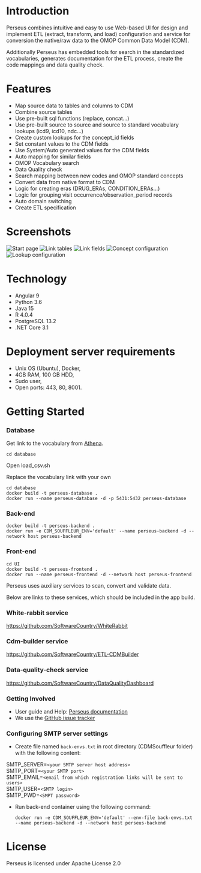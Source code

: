 Introduction
========
Perseus combines intuitive and easy to use Web-based UI for design and  implement ETL (extract, transform, and load) configuration and service for conversion the native/raw data to the OMOP Common Data Model (CDM).

Additionally Perseus has embedded tools for search in the standardized vocabularies, generates documentation for the ETL process, create the code mappings and data quality check.

Features
========
- Map source data to tables and columns to CDM
- Combine source tables
- Use pre-built sql functions (replace, concat…)
- Use pre-built source to source and source to standard vocabulary lookups (icd9, icd10, ndc…)
- Create custom lookups for the concept_id fields
- Set constant values to the CDM fields
- Use System/Auto generated values for the CDM fields
- Auto mapping for similar fields
- OMOP Vocabulary search
- Data Quality check
- Search mapping between new codes and OMOP standard concepts
- Convert data from native format to CDM
- Logic for creating eras (DRUG_ERAs, CONDITION_ERAs…)
- Logic for grouping visit occurrence/observation_period records
- Auto domain switching 
- Create ETL specification

Screenshots
===========
<img src="https://github.com/SoftwareCountry/CDMSouffleur/blob/master/images/start.PNG" alt="Start page" title="Start page" />
<img src="https://github.com/SoftwareCountry/CDMSouffleur/blob/master/images/link_tables2.PNG" alt="Link tables" title="Link tables" />
<img src="https://github.com/SoftwareCountry/CDMSouffleur/blob/master/images/link_fields.PNG" alt="Link fields" title="Link fields" />
<img src="https://github.com/SoftwareCountry/CDMSouffleur/blob/master/images/concept.PNG" alt="Concept configuration" title="Concept configuration" />
<img src="https://github.com/SoftwareCountry/CDMSouffleur/blob/master/images/lookup.PNG" alt="Lookup configuration" title="Lookup configuration" />

Technology
============
- Angular 9
- Python 3.6
- Java 15
- R 4.0.4
- PostgreSQL 13.2
- .NET Core 3.1

Deployment server requirements
===============

 - Unix OS (Ubuntu), Docker,
 - 4GB RAM, 100 GB HDD,
 - Sudo user,
 - Open ports: 443, 80, 8001.

Getting Started
===============

### Database

Get link to the vocabulary from [Athena](http://athena.ohdsi.org).

    cd database

Open load_csv.sh

Replace the vocabulary link with your own

    cd database
    docker build -t perseus-database .
    docker run --name perseus-database -d -p 5431:5432 perseus-database

### Back-end

    docker build -t perseus-backend .
    docker run -e CDM_SOUFFLEUR_ENV='default' --name perseus-backend -d --network host perseus-backend

### Front-end
    
    cd UI
    docker build -t perseus-frontend .
    docker run --name perseus-frontend -d --network host perseus-frontend

Perseus uses auxiliary services to scan, convert and validate data. 

Below are links to these services, which should be included in the app build. 

### White-rabbit service

https://github.com/SoftwareCountry/WhiteRabbit

### Cdm-builder service

https://github.com/SoftwareCountry/ETL-CDMBuilder

### Data-quality-check service

https://github.com/SoftwareCountry/DataQualityDashboard

### Getting Involved

* User guide and Help: [Perseus documentation](https://github.com/SoftwareCountry/Perseus/wiki)
* We use the [GitHub issue tracker](https://github.com/SoftwareCountry/Perseus/issues) 

### Configuring SMTP server settings
* Create file named `back-envs.txt` in root directory (CDMSouffleur folder) with the following content:

SMTP_SERVER=`<your SMTP server host address>`\
SMTP_PORT=`<your SMTP port>`\
SMTP_EMAIL=`<email from which registration links will be sent to users>`\
SMTP_USER=`<SMTP login>`\
SMTP_PWD=`<SMPT password>`

* Run back-end container using the following command:

    `docker run -e CDM_SOUFFLEUR_ENV='default' --env-file back-envs.txt --name perseus-backend -d --network host perseus-backend`


License
=======
Perseus is licensed under Apache License 2.0
